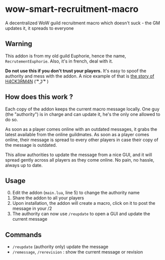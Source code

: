 # wow-smart-recruitment-macro
A decentralized WoW guild recruitment macro which doesn't suck - the GM updates it, it spreads to everyone

## Warning

This addon is from my old guild Euphorie, hence the name, `RecrutementEuphorie`. Also, it's in french, deal with it.

**Do not use this if you don't trust your players.** It's easy to spoof the authority and mess with the addon. A nice example of that is [the story of H4CK3RM4N](https://www.reddit.com/user/natinusala/comments/826vyz/the_story_of_h4ck3rm4n_or_how_i_lifted_the/) ( ͡° ͜ʖ ͡° )

## How does this work ?

Each copy of the addon keeps the current macro message locally. One guy (the "authority") is in charge and can update it, he's the only one allowed to do so.

As soon as a player comes online with an outdated messages, it grabs the latest available from the online guildmates. As soon as a player comes online, their message is spread to every other players in case their copy of the message is outdated.

This allow authorities to update the message from a nice GUI, and it will spread gently across all players as they come online. No pain, no hassle, always up to date.

## Usage

0. Edit the addon (`main.lua`, line 5) to change the authority name
1. Share the addon to all your players
2. Upon installation, the addon will create a macro, click on it to post the message in your /2
3. The authority can now use `/reupdate` to open a GUI and update the current message

## Commands

* `/reupdate` (authority only) update the message
* `/remessage`, `/rerevision` : show the current message or revision
